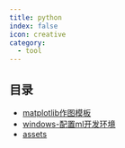 ```yaml
---
title: python
index: false
icon: creative
category:
  - tool
---
```


 ## 目录
- [matplotlib作图模板](matplotlib作图模板.md)
- [windows-配置ml开发环境](windows-配置ml开发环境.md)
- [assets](assets)
